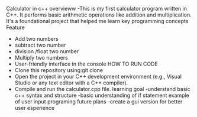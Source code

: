 Calculator in c++
overvieww
-This is my first calculator program written in C++. It performs basic arithmetic operations like 
 addition and multiplication. It's a foundational project that helped me learn key programming 
 concepts
Feature
- Add two numbers
- subtract two number
- division /float two number 
- Multiply two numbers
- User-friendly interface in the console
HOW TO RUN CODE
- Clone this repository using:git clone <your-repo-link>
- Open the project in your C++ development environment (e.g., Visual Studio or any text editor with a C++ compiler).
- Compile and run the calculator.cpp file.
learning goal
-understand basic c++ syntax and structure
-basic understanding of if statement
  example of user input programing
future plans
-create a gui version for better user esperience 





